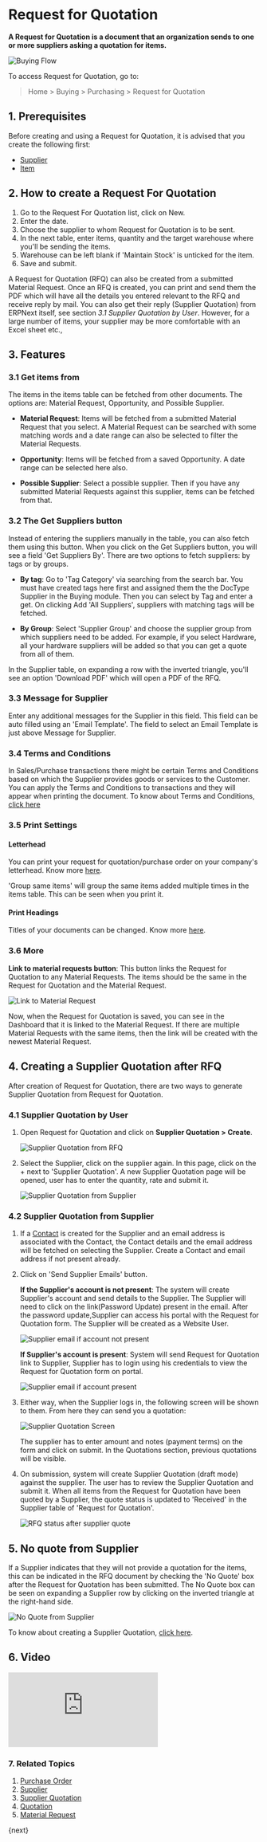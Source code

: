 <!-- add-breadcrumbs -->
# Request for Quotation

**A Request for Quotation is a document that an organization sends to one or more suppliers asking a quotation for items.**

![Buying Flow](/docs/assets/img/buying/buying_flow_rfq.png)

To access Request for Quotation, go to:
> Home > Buying > Purchasing > Request for Quotation

## 1. Prerequisites
Before creating and using a Request for Quotation, it is advised that you create the following first:

* [Supplier](/docs/user/manual/en/buying/supplier)
* [Item](/docs/user/manual/en/stock/item)

## 2. How to create a Request For Quotation
1. Go to the Request For Quotation list, click on New.
2. Enter the date.
3. Choose the supplier to whom Request for Quotation is to be sent.
4. In the next table, enter items, quantity and the target warehouse where you'll be sending the items.
1. Warehouse can be left blank if 'Maintain Stock' is unticked for the item.
5. Save and submit.

A Request for Quotation (RFQ) can also be created from a submitted Material Request. Once an RFQ is created, you can print and send them the PDF which will have all the details you entered relevant to the RFQ and receive reply by mail. You can also get their reply (Supplier Quotation) from ERPNext itself, see section _3.1 Supplier Quotation by User_. However, for a large number of items, your supplier may be more comfortable with an Excel sheet etc.,

## 3. Features

### 3.1 Get items from
The items in the items table can be fetched from other documents. The options are: Material Request, Opportunity, and Possible Supplier.

* **Material Request**: Items will be fetched from a submitted Material Request that you select. A Material Request can be searched with some matching words and a date range can also be selected to filter the Material Requests.

* **Opportunity**: Items will be fetched from a saved Opportunity. A date range can be selected here also.

* **Possible Supplier**: Select a possible supplier. Then if you have any submitted Material Requests against this supplier, items can be fetched from that.

### 3.2 The Get Suppliers button
Instead of entering the suppliers manually in the table, you can also fetch them using this button. When you click on the Get Suppliers button, you will see a field 'Get Suppliers By'. There are two options to fetch suppliers: by tags or by groups. 

* **By tag**: Go to 'Tag Category' via searching from the search bar. You must have created tags here first and assigned them the the DocType Supplier in the Buying module. Then you can select by Tag and enter a get. On clicking Add 'All Suppliers', suppliers with matching tags will be fetched.

* **By Group**: Select 'Supplier Group' and choose the supplier group from which suppliers need to be added. For example, if you select Hardware, all your hardware suppliers will be added so that you can get a quote from all of them.

In the Supplier table, on expanding a row with the inverted triangle, you'll see an option 'Download PDF' which will open a PDF of the RFQ.

### 3.3 Message for Supplier
Enter any additional messages for the Supplier in this field. This field can be auto filled using an 'Email Template'. The field to select an Email Template is just above Message for Supplier.

### 3.4 Terms and Conditions
In Sales/Purchase transactions there might be certain Terms and Conditions based on which the Supplier provides goods or services to the Customer. You can apply the Terms and Conditions to transactions and they will appear when printing the document. To know about Terms and Conditions, [click here](/docs/user/manual/en/setting-up/print/terms-and-conditions)

### 3.5 Print Settings
#### Letterhead
You can print your request for quotation/purchase order on your company's letterhead. Know more [here](/docs/user/manual/en/setting-up/print/letter-head).

'Group same items' will group the same items added multiple times in the items table. This can be seen when you print it.

#### Print Headings
Titles of your documents can be changed. Know more [here](/docs/user/manual/en/setting-up/print/print-headings).

### 3.6 More

**Link to material requests button**: This button links the Request for Quotation to any Material Requests. The items should be the same in the Request for Quotation and the Material Request.

![Link to Material Request]({{docs_base_url}}/assets/img/buying/link-to-material-request.png)

Now, when the Request for Quotation is saved, you can see in the Dashboard that it is linked to the Material Request.
If there are multiple Material Requests with the same items, then the link will be created with the newest Material Request.

## 4. Creating a Supplier Quotation after RFQ
After creation of Request for Quotation, there are two ways to generate Supplier Quotation from Request for Quotation.

### 4.1 Supplier Quotation by User

1. Open Request for Quotation and click on **Supplier Quotation > Create**.

    ![Supplier Quotation from RFQ]({{docs_base_url}}/assets/img/buying/make-supplier-quotation-from-rfq.png)

2. Select the Supplier, click on the supplier again. In this page, click on the + next to 'Supplier Quotation'. A new Supplier Quotation page will be opened, user has to enter the quantity, rate and submit it.

    ![Supplier Quotation from Supplier]({{docs_base_url}}/assets/img/buying/supplier-quotation-from-sup.png)
    
### 4.2 Supplier Quotation from Supplier

1. If a [Contact](/docs/user/manual/en/CRM/contact) is created for the Supplier and an email address is associated with the Contact, the Contact details and the email address will be fetched on selecting the Supplier. Create a Contact and email address if not present already.

2. Click on 'Send Supplier Emails' button.

    **If the Supplier's account is not present**: The system will create Supplier's account and send details to the Supplier. The Supplier will need to click on the link(Password Update) present in the email. After the password update,Supplier can access his portal with the Request for Quotation form. The Supplier will be created as a Website User.

    ![Supplier email if account not present]({{docs_base_url}}/assets/img/buying/supplier-password-update-link.png)

    
    **If Supplier's account is present**: System will send Request for Quotation link to Supplier, Supplier has to login using his credentials to view the Request for Quotation form on portal. 

    ![Supplier email if account present]({{docs_base_url}}/assets/img/buying/send-rfq-link.png)

3. Either way, when the Supplier logs in, the following screen will be shown to them. From here they can send you a quotation:

    ![Supplier Quotation Screen]({{docs_base_url}}/assets/img/buying/rfq-supplier-quotation.png)

    The supplier has to enter amount and notes (payment terms) on the form and click on submit. In the Quotations section, previous quotations will be visible.

4. On submission, system will create Supplier Quotation (draft mode) against the supplier. The user has to review the Supplier Quotation and submit it. When all items from the Request for Quotation have been quoted by a Supplier, the quote status is updated to 'Received' in the Supplier table of 'Request for Quotation'.

    ![RFQ status after supplier quote]({{docs_base_url}}/assets/img/buying/rfq-supplier-quoted.png)

## 5. No quote from Supplier

If a Supplier indicates that they will not provide a quotation for the items, this can be indicated in the RFQ document by checking the 'No Quote' box after the Request for Quotation has been submitted. The No Quote box can be seen on expanding a Supplier row by clicking on the inverted triangle at the right-hand side.

![No Quote from Supplier]({{docs_base_url}}/assets/img/buying/no-quote-supplier.png)

To know about creating a Supplier Quotation, [click here](/docs/user/manual/en/buying/supplier-quotation).

## 6. Video
<div class="embed-container">
    <iframe src="https://www.youtube.com/embed/q85GFvWfZGI?rel=0" frameborder="0" allow="autoplay; encrypted-media" allowfullscreen>
    </iframe>
</div>


### 7. Related Topics
1. [Purchase Order](/docs/user/manual/en/buying/purchase-order)
1. [Supplier](/docs/user/manual/en/buying/supplier)
1. [Supplier Quotation](/docs/user/manual/en/buying/supplier-quotation)
1. [Quotation](/docs/user/manual/en/selling/quotation)
1. [Material Request](/docs/user/manual/en/stock/material-request)

{next}